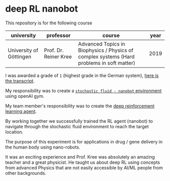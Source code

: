 
# deep RL nanobot

This repository is for the following course

| university | professor | course | year |
| --- | --- | --- | --- |
| University of Göttingen | Prof. Dr. Reiner Kree | Advanced Topics in Biophysics / Physics of complex systems (Hard problems in soft matter) | 2019 |

I was awarded a grade of `1` (highest grade in the German system), [here is the transcript](./transcript%20University%20of%20Goettingen.pdf).

My responsibility was to create a [`stochastic fluid - nanobot` environment](./src/environment.py) using openAI gym.

My team member's responsibility was to create the [deep reinforcement learning agent](./src/DeepQ_CustomEnv_Test.py).

By working together we successfully trained the RL agent (nanobot) to navigate through the stochastic fluid environment to reach the target location. 

The purpose of this experiment is for applications in drug / gene delivery in the human body using nano-robots.

It was an exciting experience and Prof. Kree was absolutely an amazing teacher and a great physicist. He taught us about deep RL using concepts from advanced Physics that are not easily accessible by AI/ML people from other backgrounds.


